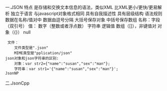 一.JSON
	特点
		是存储和交换文本信息的语法，类似XML
		比XML更小/更快/更易解析
		独立于语言
		与javascript对象格式相同
		具有自我描述性
		具有层级结构
	语法规则
		数据在名称/值对中
		数据由逗号分隔
		大括号保存对象
		中括号保存数组
	名称：字段（双引号）
	值：
		数字（整数或者浮点数）
		字符串
		逻辑值
		数组（[]），非键值对
		对象（{}）
		null

		
	 文件：
		文件类型是".json"
		MIME类型是"pplication/json"
	json对象和json字符串的区别:
		对象：var str2={"name":"susan","sex":"man"};
		字符串：var str1='{"name":"susan","sex":"man"}';
	JsonNP

二.JsonCpp
	
